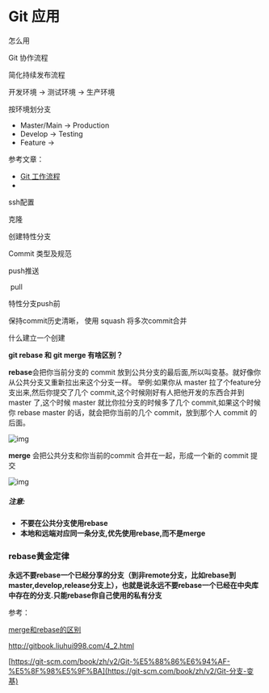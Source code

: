 # Git 应用

怎么用



Git 协作流程



简化持续发布流程

开发环境 -> 测试环境 -> 生产环境

按环境划分支

- Master/Main  -> Production
- Develop -> Testing
- Feature -> 







参考文章：

- [Git 工作流程](https://www.ruanyifeng.com/blog/2015/12/git-workflow.html)
- 

ssh配置



克隆



创建特性分支



Commit 类型及规范



push推送

​	pull













特性分支push前

   保持commit历史清晰， 使用 squash 将多次commit合并



什么建立一个创建





**git rebase 和 git merge 有啥区别？**

**rebase**会把你当前分支的 commit 放到公共分支的最后面,所以叫变基。就好像你从公共分支又重新拉出来这个分支一样。
 举例:如果你从 master 拉了个feature分支出来,然后你提交了几个 commit,这个时候刚好有人把他开发的东西合并到 master 了,这个时候 master 就比你拉分支的时候多了几个 commit,如果这个时候你 rebase master 的话，就会把你当前的几个 commit，放到那个人 commit 的后面。

![img](https:////upload-images.jianshu.io/upload_images/1547393-a7e4e04dd5ee4c09.jpg?imageMogr2/auto-orient/strip|imageView2/2/w/332/format/webp)

**merge** 会把公共分支和你当前的commit 合并在一起，形成一个新的 commit 提交

![img](https:////upload-images.jianshu.io/upload_images/1547393-5f57703ff8b889d3.jpg?imageMogr2/auto-orient/strip|imageView2/2/w/584/format/webp)



##### **注意:**

- **不要在公共分支使用rebase**
- **本地和远端对应同一条分支,优先使用rebase,而不是merge**

### **rebase黄金定律**

**永远不要rebase一个已经分享的分支（**到非remote分支，比如rebase到master,develop,release分支上）**，也就是说永远不要rebase一个已经在中央库中存在的分支.只能rebase你自己使用的私有分支**

参考：

[merge和rebase的区别](https://www.cnblogs.com/xueweihan/p/5743327.html)

http://gitbook.liuhui998.com/4_2.html

[https://git-scm.com/book/zh/v2/Git-%E5%88%86%E6%94%AF-%E5%8F%98%E5%9F%BA](https://git-scm.com/book/zh/v2/Git-分支-变基)

